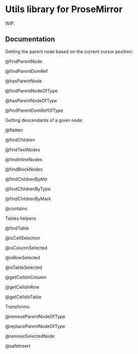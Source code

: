# Utils library for ProseMirror

WIP.

## Documentation

Getting the parent node based on the current cursor position:

@findParentNode

@findParentDomRef

@hasParentNode

@findParentNodeOfType

@hasParentNodeOfType

@findParentDomRefOfType

Getting descendants of a given node:

@flatten

@findChildren

@findTextNodes

@findInlineNodes

@findBlockNodes

@findChildrenByAttr

@findChildrenByType

@findChildrenByMark

@contains

Tables helpers:

@findTable

@isCellSelection

@isColumnSelected

@isRowSelected

@isTableSelected

@getCellsInColumn

@getCellsInRow

@getCellsInTable

Transforms:

@removeParentNodeOfType

@replaceParentNodeOfType

@removeSelectedNode

@safeInsert

